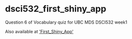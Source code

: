 # dsci532_first_shiny_app

Question 6 of Vocabulary quiz for UBC MDS DSCI532 week1

Also available at ['First_Shiny_App'](https://cchchechen.shinyapps.io/First_Shiny_App/)
